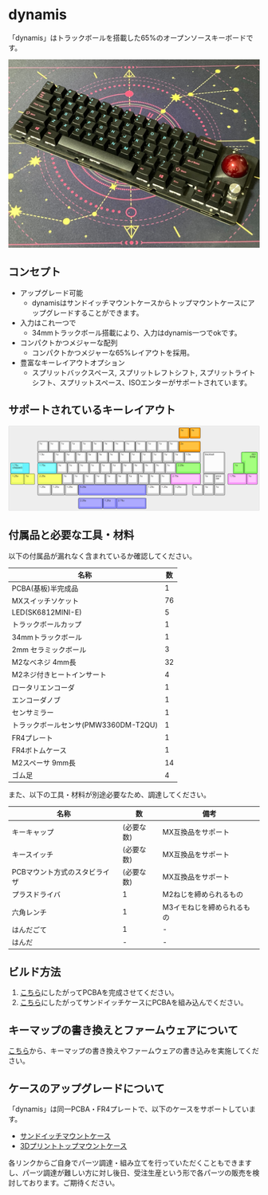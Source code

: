 # dynamis
「dynamis」はトラックボールを搭載した65%のオープンソースキーボードです。

![dynamis](https://github.com/bbrfkr/dynamis-keyboard/blob/images/images/sandwitch-dynamis.jpg?raw=true)

## コンセプト
- アップグレード可能
    - dynamisはサンドイッチマウントケースからトップマウントケースにアップグレードすることができます。
- 入力はこれ一つで 
    - 34mmトラックボール搭載により、入力はdynamis一つでokです。
- コンパクトかつメジャーな配列
    - コンパクトかつメジャーな65%レイアウトを採用。
- 豊富なキーレイアウトオプション
    - スプリットバックスペース, スプリットレフトシフト, スプリットライトシフト、スプリットスペース、ISOエンターがサポートされています。

## サポートされているキーレイアウト
![supported-layout](https://github.com/bbrfkr/dynamis-keyboard/blob/images/images/supported-layout.png?raw=true)

## 付属品と必要な工具・材料
以下の付属品が漏れなく含まれているか確認してください。

|名称|数|
|---|---|
|PCBA(基板)半完成品|1|
|MXスイッチソケット|76|
|LED(SK6812MINI-E)|5|
|トラックボールカップ|1|
|34mmトラックボール|1|
|2mm セラミックボール|3|
|M2なべネジ 4mm長|32|
|M2ネジ付きヒートインサート|4|
|ロータリエンコーダ|1|
|エンコーダノブ|1|
|センサミラー|1|
|トラックボールセンサ(PMW3360DM-T2QU)|1|
|FR4プレート|1|
|FR4ボトムケース|1|
|M2スペーサ 9mm長|14|
|ゴム足|4|

また、以下の工具・材料が別途必要なため、調達してください。

|名称|数|備考|
|---|---|---|
|キーキャップ|(必要な数)|MX互換品をサポート|
|キースイッチ|(必要な数)|MX互換品をサポート|
|PCBマウント方式のスタビライザ|(必要な数)|MX互換品をサポート|
|プラスドライバ|1|M2ねじを締められるもの|
|六角レンチ|1|M3イモねじを締められるもの|
|はんだごて|1|-|
|はんだ|-|-|

## ビルド方法
1. [こちら](https://github.com/bbrfkr/dynamis-keyboard/blob/main/BUILD-jp.md)にしたがってPCBAを完成させてください。
1. [こちら](https://github.com/bbrfkr/dynamis-keyboard/blob/main/case/sandwitch/BUILD-jp.md)にしたがってサンドイッチケースにPCBAを組み込んでください。

## キーマップの書き換えとファームウェアについて
[こちら](https://github.com/bbrfkr/dynamis-keyboard/blob/main/README-jp-firmware.md)から、キーマップの書き換えやファームウェアの書き込みを実施してください。

## ケースのアップグレードについて
「dynamis」は同一PCBA・FR4プレートで、以下のケースをサポートしています。

- [サンドイッチマウントケース](https://github.com/bbrfkr/dynamis-keyboard/blob/main/case/sandwitch/README-jp.md)
- [3Dプリントトップマウントケース](https://github.com/bbrfkr/dynamis-keyboard/blob/main/case/3dp/README-jp.md)

各リンクからご自身でパーツ調達・組み立てを行っていただくこともできますし、パーツ調達が難しい方に対し後日、受注生産という形で各パーツの販売を検討しております。ご期待ください。
